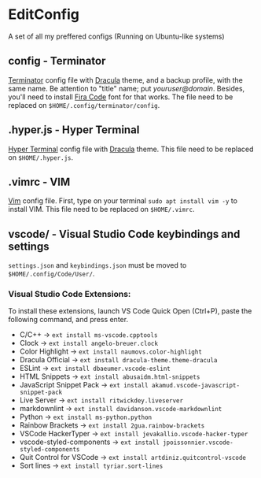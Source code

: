 # EditConfig
A set of all my preffered configs (Running on Ubuntu-like systems)

## config - Terminator
[Terminator](https://gnometerminator.blogspot.com/p/introduction.html) config file with [Dracula](https://draculatheme.com) theme, and a backup profile, with the same name. Be attention to "title" name; put *youruser@domain*. Besides, you'll need to install [Fira Code](https://github.com/tonsky/FiraCode) font for that works.
The file need to be replaced on `$HOME/.config/terminator/config`.

## .hyper.js - Hyper Terminal
[Hyper Terminal](https://hyper.is/) config file with [Dracula](https://draculatheme.com/hyper) theme. This file need to be replaced on `$HOME/.hyper.js`.

## .vimrc - VIM
[Vim](https://www.vim.org/) config file. First, type on your terminal `sudo apt install vim -y` to install VIM. This file need to be replaced on `$HOME/.vimrc`.

## vscode/ - Visual Studio Code keybindings and settings
`settings.json` and `keybindings.json` must be moved to `$HOME/.config/Code/User/`.

### Visual Studio Code Extensions:
To install these extensions, launch VS Code Quick Open (Ctrl+P), paste the following command, and press enter.
- C/C++ &rarr; `ext install ms-vscode.cpptools`
- Clock &rarr; `ext install angelo-breuer.clock`
- Color Highlight &rarr; `ext install naumovs.color-highlight`
- Dracula Official &rarr; `ext install dracula-theme.theme-dracula`
- ESLint &rarr; `ext install dbaeumer.vscode-eslint`
- HTML Snippets &rarr; `ext install abusaidm.html-snippets`
- JavaScript Snippet Pack &rarr; `ext install akamud.vscode-javascript-snippet-pack`
- Live Server &rarr; `ext install ritwickdey.liveserver`
- markdownlint &rarr; `ext install davidanson.vscode-markdownlint`
- Python &rarr; `ext install ms-python.python`
- Rainbow Brackets &rarr; `ext install 2gua.rainbow-brackets`
- VSCode HackerTyper &rarr; `ext install jevakallio.vscode-hacker-typer`
- vscode-styled-components &rarr; `ext install jpoissonnier.vscode-styled-components`
- Quit Control for VSCode &rarr; `ext install artdiniz.quitcontrol-vscode`
- Sort lines &rarr; `ext install tyriar.sort-lines`
